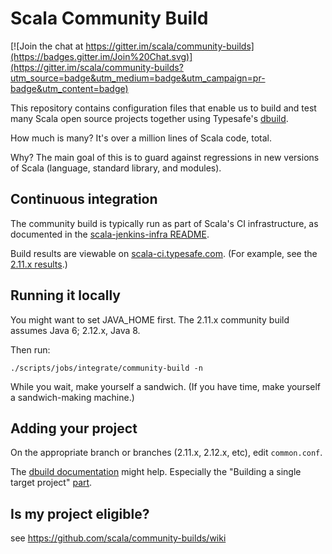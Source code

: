 # Scala Community Build

[![Join the chat at https://gitter.im/scala/community-builds](https://badges.gitter.im/Join%20Chat.svg)](https://gitter.im/scala/community-builds?utm_source=badge&utm_medium=badge&utm_campaign=pr-badge&utm_content=badge)

This repository contains configuration files that enable us to build and test
many Scala open source projects together using Typesafe's
[dbuild](https://github.com/typesafehub/dbuild).

How much is many?  It's over a million lines of Scala code, total.

Why? The main goal of this is to guard against regressions in new
versions of Scala (language, standard library, and modules).

## Continuous integration

The community build is typically run as part of Scala's
CI infrastructure, as documented in the
[scala-jenkins-infra README](https://github.com/scala/scala-jenkins-infra/blob/master/README.md).

Build results are viewable on [scala-ci.typesafe.com](https://scala-ci.typesafe.com).
(For example, see the [2.11.x results](https://scala-ci.typesafe.com/job/scala-2.11.x-integrate-community-build/).)

## Running it locally

You might want to set JAVA_HOME first.  The 2.11.x community build assumes
Java 6; 2.12.x, Java 8.

Then run:

    ./scripts/jobs/integrate/community-build -n

While you wait, make yourself a sandwich.  (If you have time,
make yourself a sandwich-making machine.)

## Adding your project

On the appropriate branch or branches (2.11.x, 2.12.x, etc),
edit `common.conf`.

The [dbuild documentation](http://typesafehub.github.com/dbuild) might help.
Especially the "Building a single target project" [part](http://typesafehub.github.io/dbuild/0.9.1/dbuild.html#building-a-single-target-project).

## Is my project eligible?

see https://github.com/scala/community-builds/wiki
